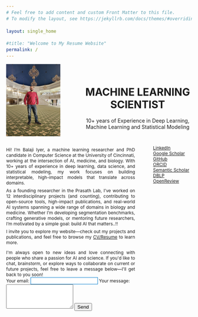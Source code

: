 ```yaml
---
# Feel free to add content and custom Front Matter to this file.
# To modify the layout, see https://jekyllrb.com/docs/themes/#overriding-theme-defaults

layout: single_home

#title: "Welcome to My Resume Website"
permalink: /
---
```


<div class="about-me-container" style="display: flex; gap: 0em; margin-top: 1em; align-items: center; ">
  <!-- Left Column: Image -->
  <div class="about-image-left" style="flex: 5; text-align: left; margin-top: 0em; margin-right: 0em;">
    <img src="/assets/images/Balaji_1.jpg" alt="Balaji" style="max-width: 70%; gap: 0em;">
  </div>
  <!-- Middle Column: About Me Text -->
  <div class="about-text" style="flex: 7; text-align: left; margin-top: 1em; margin-left: 0em;">
    <div class="project-title-wrapper" style="text-align: center; gap: 0em;">
      <h1 class="general-title; padding-left: 0em; margin-left: 0em;"><strong>MACHINE LEARNING SCIENTIST </strong></h1>
      <p style="margin-top: 1em; padding-left: 0em; margin-left: 0em;">10+ years of Experience in Deep Learning, Machine Learning and Statistical Modeling</p>
    </div>
    </div>
</div>

<div class="about-me-container" style="display: flex; gap: 3em; margin-top: 1em; align-items: top;">
<div class="about-image-left" style="flex: 8; margin-top: 0em;">
    <p style="margin-top: 1em; text-align: justify; font-size: 0.85em; margin-bottom: 0em">
      Hi! I’m Balaji Iyer, a machine learning researcher and PhD candidate in Computer Science at the University of Cincinnati, working at the intersection of AI, medicine, and biology. With 10+ years of experience in deep learning, data science, and statistical modeling, my work focuses on building interpretable, high-impact models that translate across domains.
    </p>    
    <p style="margin-top: 0.5em; text-align: justify; font-size: 0.85em; margin-bottom: 0em">
      As a founding researcher in the Prasath Lab, I’ve worked on 12 interdisciplinary projects (and counting), contributing to open-source tools, high-impact publications, and real-world AI systems spanning a wide range of domains in biology and medicine. Whether I’m developing segmentation benchmarks, crafting generative models, or mentoring future researchers, I’m motivated by a simple goal: build AI that matters..!!
    </p>    
    <p style="margin-top: 0.5em; font-size: 0.85em; text-align: justify; margin-bottom: 0em">
      I invite you to explore my website—check out my projects and publications, and feel free to browse my <a href="/assets/Resume/Balaji_Resume.pdf" class="highlight-link" target="_blank" rel="noopener noreferrer">CV/Resume</a> to learn more.
    </p>
    <p style="margin-top: 1em; text-align: justify; font-size: 0.85em; margin-bottom: 0em">
      I'm always open to new ideas and love connecting with people who share a passion for AI and science. If you'd like to chat, brainstorm, or explore ways to collaborate on current or future projects, feel free to leave a message below—I'll get back to you soon!
    </p>
    <form class="contact-form" action="https://formspree.io/f/mdkeejdv" method="POST">
      <label style="font-size: 0.85em;">Your email:
        <input style="border: 1px solid #007acc;" type="email" name="email" required>
      </label>
      <label style="font-size: 0.85em;">Your message:
        <textarea name="message" rows="4" required></textarea>
      </label>
      <button type="submit">Send</button>
    </form>
    <!-- Additional about me paragraphs... -->
  </div> 
    <!-- Right Column: Online Profiles <div class="online-profiles" style="flex: 2; text-align: center; margin-top: 0em;">
    <div class="project-title-wrapper" style="text-align: center;">
      <h2 class="color-title">Online Profiles</h2>
    </div>-->  
    <ul style="list-style: none; padding: 0; margin: 0.5em;">
      <li style="padding: 0; margin: 0em;"><a href="https://www.linkedin.com/in/balajisiyer1485/" class="highlight-link" target="_blank" style="text-align: left; padding: 0; margin-top:0em; margin-bottom: 0em;"><p style="font-size: 0.85em; text-align: left;margin-top:0em !important; margin-bottom: 0em !important; padding: 0">LinkedIn</p></a></li>
      <li style="padding: 0; margin: 0em;"><a href="https://scholar.google.com/citations?hl=en&user=MDh7SHIAAAAJ" class="highlight-link" target="_blank" style="text-align: left; margin-top:0em; margin-bottom: 0em; padding: 0"><p style="font-size: 0.85em; text-align: left;margin-top:0em !important; margin-bottom: 0em !important; padding: 0">Google Scholar</p></a></li>
      <li style="padding: 0; margin: 0em;"><a href="https://github.com/dlab-arp" target="_blank" class="highlight-link" style="text-align: left; margin-top:0em; margin-bottom: 0em;"><p style="font-size: 0.85em; text-align: left;margin-top:0em !important; margin-bottom: 0em !important; padding: 0">GitHub</p></a></li>
      <li style="padding: 0; margin: 0em;"><a href="https://orcid.org/0000-0003-2056-7648" target="_blank" class="highlight-link" style="text-align: left; margin-top:0em; margin-bottom: 0em;"><p style="font-size: 0.85em; text-align: left;margin-top:0em !important; margin-bottom: 0em !important; padding: 0">ORCID</p></a></li>
      <li style="padding: 0; margin: 0em;"><a href="https://www.semanticscholar.org/author/Balaji-Iyer/2065120753" class="highlight-link" target="_blank" style="text-align: left; margin-top:0em; margin-bottom: 0em;"><p style="font-size: 0.85em; text-align: left; margin-top:0em !important; margin-bottom: 0em !important; padding: 0">Semantic Scholar</p></a></li>
      <li style="padding: 0; margin: 0em;"><a href="https://dblp.org/pid/49/5208.html" class="highlight-link" target="_blank" style="text-align: left; margin-top:0em; margin-bottom: 0em;"><p style="font-size: 0.85em; text-align: left;margin-top:0em !important; margin-bottom: 0em !important; padding: 0">DBLP</p></a></li>
      <li style="padding: 0; margin: 0em;"><a href="https://openreview.net/profile?id=~Balaji_Iyer1" class="highlight-link" target="_blank" style="text-align: left; margin-top:0em; margin-bottom: 0em;"><p style="font-size: 0.85em; text-align: left;margin-top:0em !important; margin-bottom: 0em !important; padding: 0">OpenReview</p></a></li>
    </ul>
  </div>
 
